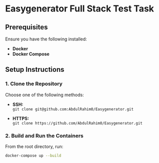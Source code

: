 # Easygenerator Full Stack Test Task

## Prerequisites

Ensure you have the following installed:

- **Docker**
- **Docker Compose**

## Setup Instructions

### 1. Clone the Repository

Choose one of the following methods:

- **SSH:**  
  `git clone git@github.com:AbdulRahim0/Easygenerator.git`

- **HTTPS:**  
  `git clone https://github.com/AbdulRahim0/Easygenerator.git`

### 2. Build and Run the Containers

From the root directory, run:

```bash
docker-compose up --build
